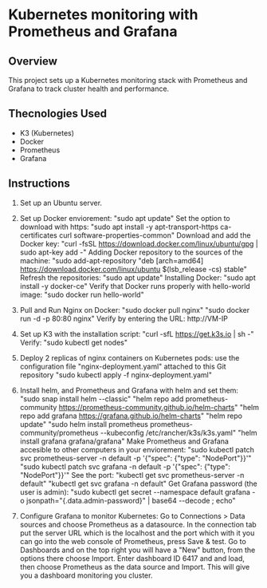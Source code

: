 # **Kubernetes monitoring with Prometheus and Grafana**
## **Overview**
This project sets up a Kubernetes monitoring stack with Prometheus and Grafana to track cluster health and performance.
## **Thecnologies Used**
* K3 (Kubernetes)
* Docker
* Prometheus
* Grafana
## **Instructions**
1. Set up an Ubuntu server.
2. Set up Docker enviorement:
   "sudo apt update"
   Set the option to download with https:
     "sudo apt install -y apt-transport-https ca-certificates curl software-properties-common"
   Download and add the Docker key:
     "curl -fsSL https://download.docker.com/linux/ubuntu/gpg | sudo apt-key add -"
   Adding Docker repository to the sources of the machine:
     "sudo add-apt-repository "deb [arch=amd64] https://download.docker.com/linux/ubuntu $(lsb_release -cs) stable"
   Refresh the repositories:
     "sudo apt update"
   Installing Docker:
     "sudo apt install -y docker-ce"
   Verify that Docker runs properly with hello-world image:
     "sudo docker run hello-world"
3. Pull and Run Nginx on Docker:
   "sudo docker pull nginx"
   "sudo docker run -d -p 80:80 nginx"
   Verify by entering the URL: http://VM-IP

4. Set up K3 with the installation script:
   "curl -sfL https://get.k3s.io | sh -"
   Verify:
   "sudo kubectl get nodes"
   
6. Deploy 2 replicas of nginx containers on Kubernetes pods:
   use the configuration file "nginx-deployment.yaml" attached to this Git repository
   "sudo kubectl apply -f nginx-deployment.yaml"

7. Install helm, and Prometheus and Grafana with helm and set them:
   "sudo snap install helm --classic"
   "helm repo add prometheus-community https://prometheus-community.github.io/helm-charts"
   "helm repo add grafana https://grafana.github.io/helm-charts"
   "helm repo update"
   "sudo helm install prometheus prometheus-community/prometheus --kubeconfig /etc/rancher/k3s/k3s.yaml"
   "helm install grafana grafana/grafana"
   Make Prometheus and Grafana accesible to other computers in your enviorement:
     "sudo kubectl patch svc prometheus-server -n default -p '{"spec": {"type": "NodePort"}}'"
     "sudo kubectl patch svc grafana -n default -p '{"spec": {"type": "NodePort"}}'"
   See the port:
     "kubectl get svc prometheus-server -n default"
     "kubectl get svc grafana -n default"
   Get Grafana password (the user is admin):
     "sudo kubectl get secret --namespace default grafana -o jsonpath="{.data.admin-password}" | base64 --decode ; echo"

7. Configure Grafana to monitor Kubernetes:
   Go to Connections > Data sources and choose Prometheus as a datasource.
   In the connection tab put the server URL which is the localhost and the port which with it you can go into the web 
   console of Prometheus, press Save & test.
   Go to Dashboards and on the top right you will have a "New" button, from the options there choose Import.
   Enter dashboard ID 6417 and and load, then choose Prometheus as the data source and Import.
   This will give you a dashboard monitoring you cluster.


   
